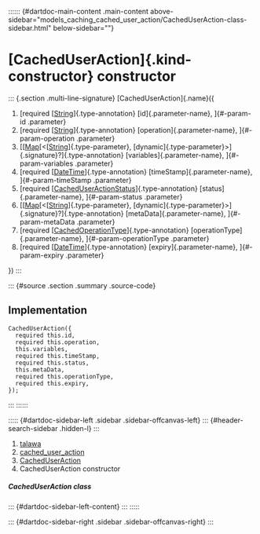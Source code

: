 :::::: {#dartdoc-main-content .main-content above-sidebar="models_caching_cached_user_action/CachedUserAction-class-sidebar.html" below-sidebar=""}
<div>

# [CachedUserAction]{.kind-constructor} constructor

</div>

::: {.section .multi-line-signature}
[CachedUserAction]{.name}({

1.  [required
    [[String](https://api.flutter.dev/flutter/dart-core/String-class.html)]{.type-annotation}
    [id]{.parameter-name}, ]{#-param-id .parameter}
2.  [required
    [[String](https://api.flutter.dev/flutter/dart-core/String-class.html)]{.type-annotation}
    [operation]{.parameter-name}, ]{#-param-operation .parameter}
3.  [[[Map](https://api.flutter.dev/flutter/dart-core/Map-class.html)[\<[[String](https://api.flutter.dev/flutter/dart-core/String-class.html)]{.type-parameter},
    [dynamic]{.type-parameter}\>]{.signature}?]{.type-annotation}
    [variables]{.parameter-name}, ]{#-param-variables .parameter}
4.  [required
    [[DateTime](https://api.flutter.dev/flutter/dart-core/DateTime-class.html)]{.type-annotation}
    [timeStamp]{.parameter-name}, ]{#-param-timeStamp .parameter}
5.  [required
    [[CachedUserActionStatus](../../enums_enums/CachedUserActionStatus.html)]{.type-annotation}
    [status]{.parameter-name}, ]{#-param-status .parameter}
6.  [[[Map](https://api.flutter.dev/flutter/dart-core/Map-class.html)[\<[[String](https://api.flutter.dev/flutter/dart-core/String-class.html)]{.type-parameter},
    [dynamic]{.type-parameter}\>]{.signature}?]{.type-annotation}
    [metaData]{.parameter-name}, ]{#-param-metaData .parameter}
7.  [required
    [[CachedOperationType](../../enums_enums/CachedOperationType.html)]{.type-annotation}
    [operationType]{.parameter-name}, ]{#-param-operationType
    .parameter}
8.  [required
    [[DateTime](https://api.flutter.dev/flutter/dart-core/DateTime-class.html)]{.type-annotation}
    [expiry]{.parameter-name}, ]{#-param-expiry .parameter}

})
:::

::: {#source .section .summary .source-code}
## Implementation

``` language-dart
CachedUserAction({
  required this.id,
  required this.operation,
  this.variables,
  required this.timeStamp,
  required this.status,
  this.metaData,
  required this.operationType,
  required this.expiry,
});
```
:::
::::::

::::: {#dartdoc-sidebar-left .sidebar .sidebar-offcanvas-left}
::: {#header-search-sidebar .hidden-l}
:::

1.  [talawa](../../index.html)
2.  [cached_user_action](../../models_caching_cached_user_action/)
3.  [CachedUserAction](../../models_caching_cached_user_action/CachedUserAction-class.html)
4.  CachedUserAction constructor

##### CachedUserAction class

::: {#dartdoc-sidebar-left-content}
:::
:::::

::: {#dartdoc-sidebar-right .sidebar .sidebar-offcanvas-right}
:::
